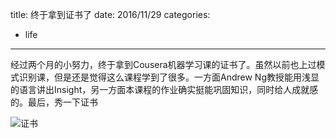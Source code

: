 title: 终于拿到证书了 
date: 2016/11/29
categories:
- life
---
经过两个月的小努力，终于拿到Cousera机器学习课的证书了。虽然以前也上过模式识别课，但是还是觉得这么课程学到了很多。一方面Andrew Ng教授能用浅显的语言讲出Insight，另一方面本课程的作业确实挺能巩固知识，同时给人成就感的。最后，秀一下证书

![证书](http://7xpw11.com1.z0.glb.clouddn.com/cert.png)
